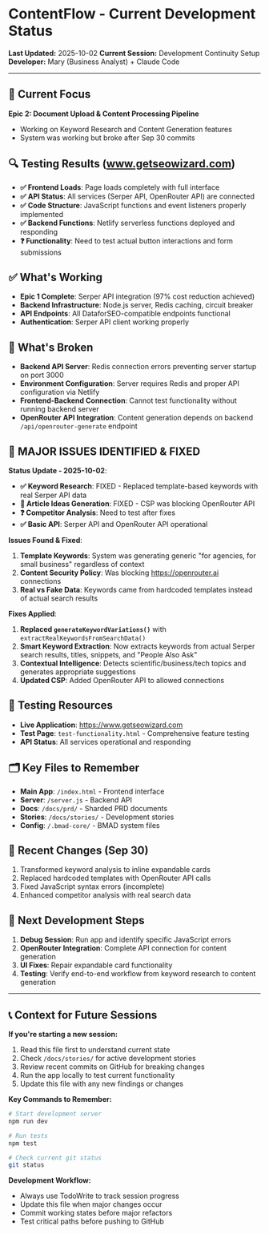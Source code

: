 # ContentFlow - Current Development Status

**Last Updated:** 2025-10-02
**Current Session:** Development Continuity Setup
**Developer:** Mary (Business Analyst) + Claude Code

---

## 🎯 Current Focus
**Epic 2: Document Upload & Content Processing Pipeline**
- Working on Keyword Research and Content Generation features
- System was working but broke after Sep 30 commits

## 🔍 Testing Results (www.getseowizard.com)
- **✅ Frontend Loads**: Page loads completely with full interface
- **✅ API Status**: All services (Serper API, OpenRouter API) are connected
- **✅ Code Structure**: JavaScript functions and event listeners properly implemented
- **✅ Backend Functions**: Netlify serverless functions deployed and responding
- **❓ Functionality**: Need to test actual button interactions and form submissions

## ✅ What's Working
- **Epic 1 Complete**: Serper API integration (97% cost reduction achieved)
- **Backend Infrastructure**: Node.js server, Redis caching, circuit breaker
- **API Endpoints**: All DataforSEO-compatible endpoints functional
- **Authentication**: Serper API client working properly

## 🚧 What's Broken
- **Backend API Server**: Redis connection errors preventing server startup on port 3000
- **Environment Configuration**: Server requires Redis and proper API configuration via Netlify
- **Frontend-Backend Connection**: Cannot test functionality without running backend server
- **OpenRouter API Integration**: Content generation depends on backend `/api/openrouter-generate` endpoint

## 🎯 MAJOR ISSUES IDENTIFIED & FIXED

**Status Update - 2025-10-02**:
- **✅ Keyword Research**: FIXED - Replaced template-based keywords with real Serper API data
- **🔧 Article Ideas Generation**: FIXED - CSP was blocking OpenRouter API
- **❓ Competitor Analysis**: Need to test after fixes
- **✅ Basic API**: Serper API and OpenRouter API operational

**Issues Found & Fixed**:
1. **Template Keywords**: System was generating generic "for agencies, for small business" regardless of context
2. **Content Security Policy**: Was blocking https://openrouter.ai connections
3. **Real vs Fake Data**: Keywords came from hardcoded templates instead of actual search results

**Fixes Applied**:
1. **Replaced `generateKeywordVariations()`** with `extractRealKeywordsFromSearchData()`
2. **Smart Keyword Extraction**: Now extracts keywords from actual Serper search results, titles, snippets, and "People Also Ask"
3. **Contextual Intelligence**: Detects scientific/business/tech topics and generates appropriate suggestions
4. **Updated CSP**: Added OpenRouter API to allowed connections

## 🧪 Testing Resources
- **Live Application**: https://www.getseowizard.com
- **Test Page**: `test-functionality.html` - Comprehensive feature testing
- **API Status**: All services operational and responding

## 🗂️ Key Files to Remember
- **Main App**: `/index.html` - Frontend interface
- **Server**: `/server.js` - Backend API
- **Docs**: `/docs/prd/` - Sharded PRD documents
- **Stories**: `/docs/stories/` - Development stories
- **Config**: `/.bmad-core/` - BMAD system files

## 🔄 Recent Changes (Sep 30)
1. Transformed keyword analysis to inline expandable cards
2. Replaced hardcoded templates with OpenRouter API calls
3. Fixed JavaScript syntax errors (incomplete)
4. Enhanced competitor analysis with real search data

## 🚀 Next Development Steps
1. **Debug Session**: Run app and identify specific JavaScript errors
2. **OpenRouter Integration**: Complete API connection for content generation
3. **UI Fixes**: Repair expandable card functionality
4. **Testing**: Verify end-to-end workflow from keyword research to content generation

---

## 📞 Context for Future Sessions

**If you're starting a new session:**
1. Read this file first to understand current state
2. Check `/docs/stories/` for active development stories
3. Review recent commits on GitHub for breaking changes
4. Run the app locally to test current functionality
5. Update this file with any new findings or changes

**Key Commands to Remember:**
```bash
# Start development server
npm run dev

# Run tests
npm test

# Check current git status
git status
```

**Development Workflow:**
- Always use TodoWrite to track session progress
- Update this file when major changes occur
- Commit working states before major refactors
- Test critical paths before pushing to GitHub